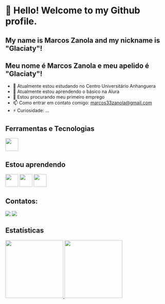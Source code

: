 # 👋 Hello! Welcome to my Github profile.
## My name is Marcos Zanola and my nickname is "Glaciaty"!
## Meu nome é Marcos Zanola e meu apelido é "Glaciaty"!

- 🔭 Atualmente estou estudando no Centro Universitário Anhanguera
- 🌱 Atualmente estou aprendendo o básico na Alura
- 🤔 Estou procurando meu primeiro emprego
- 📫 Como entrar em contato comigo: marcos33zanola@gmail.com
- ⚡ Curiosidade: ...

## Ferramentas e Tecnologias

<img loading="lazy" src="https://cdn.jsdelivr.net/gh/devicons/devicon/icons/git/git-original.svg" width="40" height="40"/>

## Estou aprendendo

<img loading="lazy" src="https://cdn.jsdelivr.net/gh/devicons/devicon@latest/icons/javascript/javascript-original.svg" width="40" height="40"/> <img loading="lazy" src="https://cdn.jsdelivr.net/gh/devicons/devicon@latest/icons/cplusplus/cplusplus-original.svg" width="40" height="40"/> <img loading="lazy" src="https://cdn.jsdelivr.net/gh/devicons/devicon@latest/icons/python/python-original.svg" widht="40" height="40" />

## Contatos:

<div>
<a href="mailto:marcos33zanola@gmail.com"><img loading="lazy" src="https://img.shields.io/badge/Gmail-D14836?style=for-the-badge&logo=gmail&logoColor=white" target="_blank"></a>
<a href="linkedin.com/in/marcos-zanola-463b9a238" target="_blank"><img loading="lazy" src="https://img.shields.io/badge/-LinkedIn-%230077B5?style=for-the-badge&logo=linkedin&logoColor=white" target="_blank"></a>   
</div>

## Estatísticas

<div>
<a href="https://github.com/Glaciaty">
<img loading="lazy" height="180em" src="https://github-readme-stats.vercel.app/api/top-langs/?username=Glaciaty&layout=compact&langs_count=7&theme=dracula"/> 
<img loading="lazy" height="180em" src="https://github-readme-stats.vercel.app/api?username=Glaciaty&show_icons=true&theme=dracula&include_all_commits=true&count_private=true"/>
</div>

